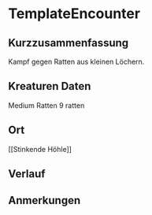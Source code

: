 # TemplateEncounter
## Kurzzusammenfassung
Kampf gegen Ratten aus kleinen Löchern.

## Kreaturen Daten
Medium Ratten
9 ratten

## Ort
[[Stinkende Höhle]]

## Verlauf


## Anmerkungen